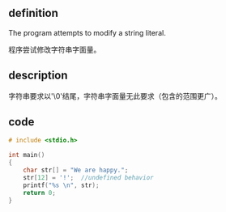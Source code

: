 ## definition

The program attempts to modify a string literal.

程序尝试修改字符串字面量。

## description

字符串要求以'\0'结尾，字符串字面量无此要求（包含的范围更广）。

## code

```c
# include <stdio.h>

int main()
{
	char str[] = "We are happy.";
	str[12] = '!';	//undefined behavior
	printf("%s \n", str);
    return 0;
}
```

